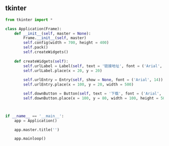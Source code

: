 <!--
 * @Description: 
 * @Version: 1.0
 * @Author: DaLao
 * @Email: dalao@xxx.com
 * @Date: 2022-02-13 19:00:24
 * @LastEditors: daLao
 * @LastEditTime: 2022-09-21 22:12:30
-->

## tkinter


```py
from tkinter import *

class Application(Frame):
    def __init__(self, master = None):
        Frame.__init__(self, master)
        self.config(width = 700, height = 400)
        self.pack()
        self.createWidgets()
    
    def createWidgets(self):
        self.urlLabel = Label(self, text = '链接地址', font = ('Arial', 12))
        self.urlLabel.place(x = 20, y = 20)
        
        self.urlEntry = Entry(self, show = None, font = ('Arial', 14))
        self.urlEntry.place(x = 100, y = 20, width = 500)

        self.downButton = Button(self, text = '下载', font = ('Arial', 12), command = download)
        self.downButton.place(x = 100, y = 80, width = 100, height = 50)



if __name__ == '__main__':
    app = Application()

    app.master.title('')

    app.mainloop()
```
